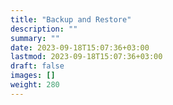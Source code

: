 ```yaml
---
title: "Backup and Restore"
description: ""
summary: ""
date: 2023-09-18T15:07:36+03:00
lastmod: 2023-09-18T15:07:36+03:00
draft: false
images: []
weight: 280
---
```

